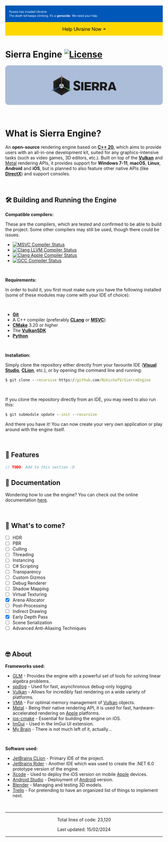 [![Stand With Ukraine](https://raw.githubusercontent.com/vshymanskyy/StandWithUkraine/main/banner2-direct.svg)](https://bit.ly/3OMysM8)

# Sierra Engine [![License](https://img.shields.io/github/license/NikichaTV/SierraEngine.svg)](https://github.com/NikichaTV/SierraEngine/blob/master/LICENSE)

![Sierra](Media/SierraLogoTextBackground.png?raw=true "Sierra")

<br>

# What is Sierra Engine?

An **open-source** rendering engine based on **[C++ 20](https://en.cppreference.com/w/cpp/20/)**, which aims to provide users with an all-in-one development kit, suited for any graphics-intensive tasks (such as video games, 3D editors, etc.). Built on top of the **[Vulkan](https://www.vulkan.org/)** and [Metal](https://developer.apple.com/metal/) rendering APIs, it provides support for **Windows 7-11**, **macOS**, **Linux**, **Android** and **iOS**, but is planned to also feature other native APIs (like **[DirectX](https://developer.nvidia.com/directx)**) and support consoles.

<br>

## 🛠️ Building and Running the Engine

**Compatible compilers:**

These are the compilers, which are tested and confirmed to be able to build the project. Some other compilers may still be used, though there could be issues.

* [![MSVC Compiler Status](https://img.shields.io/badge/MSVC-2019\/2022-blue.svg)](https://visualstudio.microsoft.com/vs/)
* [![Clang LLVM Compiler Status](https://img.shields.io/badge/Clang-LLVM-blue.svg)](https://clang.llvm.org/)
* [![Clang Apple Compiler Status](https://img.shields.io/badge/Clang-Apple-blue.svg)](https://developer.apple.com/xcode/)
* [![GCC Compiler Status](https://img.shields.io/badge/GCC-Unix-blue.svg)](https://gcc.gnu.org/)

<br>

**Requirements:**

In order to build it, you first must make sure you have the following installed (some of these modules may come with your IDE of choice):

<br>

* **[Git](https://git-scm.com/downloads/)**
* A C++ compiler (preferably **[CLang](https://clang.llvm.org)** or **[MSVC](https://visualstudio.microsoft.com/downloads/)**)
* **[CMake](https://cmake.org/download/)** 3.20 or higher
* The **[VulkanSDK](https://vulkan.lunarg.com)**
* **[Python](https://www.python.org/downloads/)**

<br>

**Installation:**

Simply clone the repository either directly from your favourite IDE (<b><a href="https://visualstudio.microsoft.com">Visual Studio</a></b>, <b><a href="https://www.jetbrains.com/clion/">CLion</a></b>, etc.), or by opening the command line and running:

```bat
$ git clone --recursive https://github.com/NikichaTV/SierraEngine
```

<br>

If you clone the repository directly from an IDE, you may need to also run this:

```bat
$ git submodule update --init --recursive
```

And there you have it! You can now create your very own application or play around with the engine itself.

<br>

## 💫 Features

```c++
// TODO: Add to this section :D
```

## 📄 Documentation

Wondering how to use the engine? You can check out the online documentation [here](https://sierra.nikichatv.com/Documentation/).

<br>

## 🔮 What's to come?

- [ ] HDR
- [ ] PBR
- [ ] Culling
- [ ] Threading
- [ ] Instancing
- [ ] C# Scripting
- [ ] Transparency
- [ ] Custom Gizmos
- [ ] Debug Renderer
- [ ] Shadow Mapping
- [ ] Virtual Texturing
- [x] Arena Allocator
- [ ] Post-Processing
- [ ] Indirect Drawing
- [x] Early Depth Pass
- [ ] Scene Serialization
- [ ] Advanced Anti-Aliasing Techniques

<br>

## 🤓️ About

**Frameworks used:**

* [GLM](https://github.com/g-truc/glm/) - Provides the engine with a powerful set of tools for solving linear algebra problems.
* [spdlog](https://github.com/gabime/spdlog) - Used for fast, asynchronous debug-only logging.
* [Vulkan](https://www.vulkan.org/) - Allows for incredibly fast rendering on a wide variety of platforms.
* [VMA](https://gpuopen.com/vulkan-memory-allocator/) - For optimal memory management of [Vulkan](https://www.vulkan.org/) objects.
* [Metal](https://developer.apple.com/metal/) - Being their native rendering API, it is used for fast, hardware-accelerated rendering on [Apple](https://www.apple.com) platforms.
* [ios-cmake](https://github.com/leetal/ios-cmake) - Essential for building the engine on iOS.
* [ImGui](https://github.com/ocornut/imgui) - Used in the ImGui UI extension.
* [My Brain](https://ih1.redbubble.net/templateImage.528192883.5730/st,small,845x845-pad,1000x1000,f8f8f8.u9.jpg) - There is not much left of it, actually...

<br>

**Software used:**

* [JetBrains CLion](https://www.jetbrains.com/clion/) - Primary IDE of the project.
* [JetBrains Rider](https://www.jetbrains.com/rider/) - Another IDE which was used to create the .NET 6.0 prototype version of the engine.
* [Xcode](https://developer.apple.com/xcode/) - Used to deploy the iOS version on mobile [Apple](https://www.apple.com) devices.
* [Android Studio](https://developer.android.com/studio/) - Deployment of [Android](https://www.android.com) version.
* [Blender](https://www.blender.org/) - Managing and testing 3D models.
* [Trello](https://trello.com/b/RMYtZPOg/sierra-engine/) - For pretending to have an organized list of things to implement next.

<br>

---------------------------------------------------------------------------------------------------------------------------------------------------------------------------

<p align="center" id="LineCounter">Total lines of code: 23,120</p>
<p align="center" id="LastUpdated">Last updated: 15/02/2024 </p>

-------------------------------------------------------------------------------------------------------------------------------------------------------------------------------------------------------------------------------------------------------------------------------------------------------------